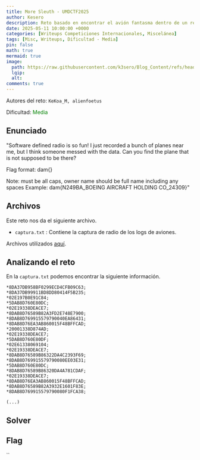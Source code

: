 ```yaml
---
title: More Sleuth - UMDCTF2025
author: Kesero
description: Reto basado en encontrar el avión fantasma dentro de un reporte de radio
date: 2025-05-11 10:00:00 +0000
categories: [Writeups Competiciones Internacionales, Miscelánea]
tags: [Misc, Writeups, Dificultad - Media]
pin: false
math: true
mermaid: true
image:
  path: https://raw.githubusercontent.com/k3sero/Blog_Content/refs/heads/main/Competiciones_Internacionales_Writeups/2025/Damctf2025/Misc/Mode%20Sleuth/img/3.png
  lqip: 
  alt: 
comments: true
---
```

Autores del reto: `KeKoa_M, alienfoetus`

Dificultad: <font color=green>Media</font>

## Enunciado

"Software defined radio is so fun! I just recorded a bunch of planes near me, but I think someone messed with the data. Can you find the plane that is not supposed to be there?

Flag format: dam{<N-number>_<Registered owner name>_<serial number>}

Note: must be all caps, owner name should be full name including any spaces Example: dam{N249BA_BOEING AIRCRAFT HOLDING CO_24309}"

## Archivos

Este reto nos da el siguiente archivo.

- `captura.txt` : Contiene la captura de radio de los logs de aviones.

Archivos utilizados [aquí](https://github.com/k3sero/Blog_Content/tree/main/Competiciones_Internacionales_Writeups/2025/Damctf2025/Misc/Mode%20Sleuth).


## Analizando el reto

En la `captura.txt` podemos encontrar la siguiente información.

```
*8DA37DB958BF0299ECD4CFB09C63;
*8DA37DB99911BD8DD80414F5B235;
*02E197B0E91C84;
*5DAB8D760E80DC;
*02E19338DEACE7;
*8DAB8D76589B82A3FD2E748E7900;
*8DAB8D769915579790040EA86431;
*8DAB8D76EA3AB860015F48BFFCAD;
*20001338D874AD;
*02E19338DEACE7;
*5DAB8D760E80DF;
*02E61338069104;
*02E19338DEACE7;
*8DAB8D76589B86322DA4C2393F69;
*8DAB8D769915579790080EE03E31;
*5DAB8D760E80DC;
*8DAB8D76589B86320DA4A781CDAF;
*02E19338DEACE7;
*8DAB8D76EA3AB860015F48BFFCAD;
*8DAB8D76589B82A3932E1601F83E;
*8DAB8D769915579790080F1FCA38;

(...)
```

## Solver

## Flag
``